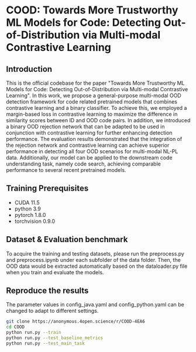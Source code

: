 # COOD: Towards More Trustworthy ML Models for Code: Detecting Out-of-Distribution via Multi-modal Contrastive Learning

## Introduction
This is the official codebase for the paper "Towards More Trustworthy ML Models for Code: Detecting Out-of-Distribution via Multi-modal Contrastive Learning". In this work, we propose a general-purpose multi-modal OOD detection framework for code related pretrained
models that combines contrastive learning and a binary classifier. To achieve this, we employed a
margin-based loss in contrastive learning to maximize the difference in similarity scores between ID
and OOD code pairs. In addition, we introduced a binary OOD rejection network that can be adapted
to be used in conjunction with contrastive learning for further enhancing detection performance. The
evaluation results demonstrated that the integration of the rejection network and contrastive
learning can achieve superior performance in detecting all four OOD scenarios for multi-modal
NL-PL data. Additionally, our model can be applied to the downstream code understanding task, namely code search, achieving comparable
performance to several recent pretrained models.

## Training Prerequisites
- CUDA 11.5
- python 3.9
- pytorch 1.8.0
- torchvision 0.9.0

## Dataset & Evaluation benchmark

To acquire the training and testing datasets, please run the preprocess.py and preprocess.ipynb under each subfolder of the data folder. Then, the OOD data would be extracted automatically based on the dataloader.py file when you train and evaluate the models.

## Reproduce the results

The parameter values in config_java.yaml and config_python.yaml can be changed to adapt to different settings.

```bash
git clone https://anonymous.4open.science/r/COOD-4EA6
cd COOD
python run.py --train
python run.py --test_baseline_metrics
python run.py --test_main_task
```